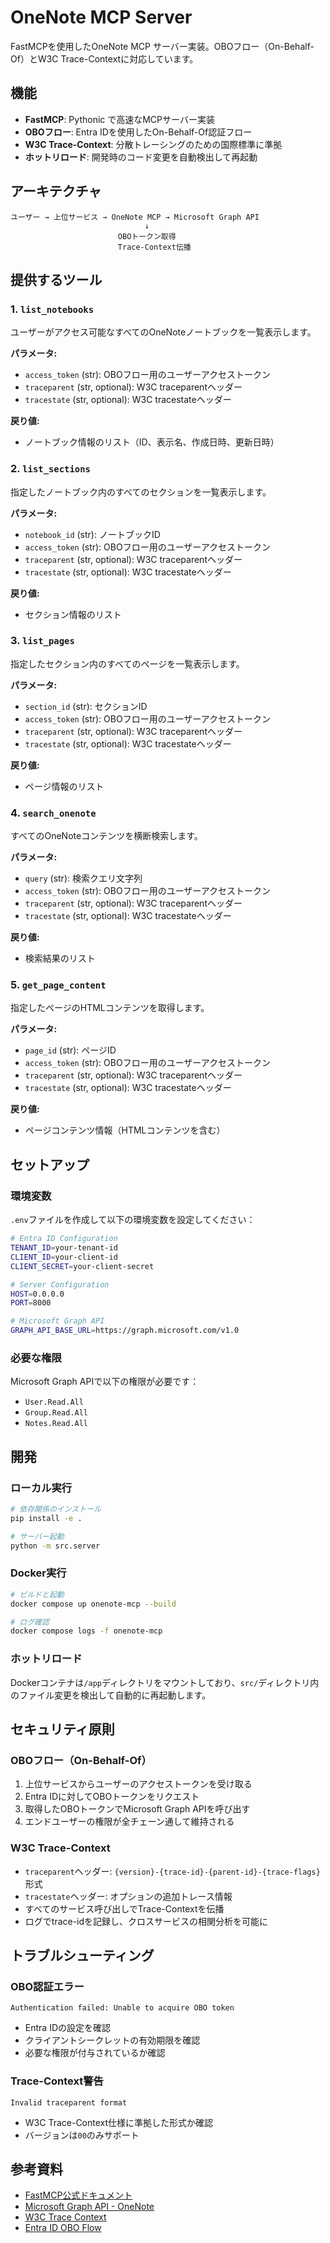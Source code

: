 # OneNote MCP Server

FastMCPを使用したOneNote MCP サーバー実装。OBOフロー（On-Behalf-Of）とW3C Trace-Contextに対応しています。

## 機能

- **FastMCP**: Pythonic で高速なMCPサーバー実装
- **OBOフロー**: Entra IDを使用したOn-Behalf-Of認証フロー
- **W3C Trace-Context**: 分散トレーシングのための国際標準に準拠
- **ホットリロード**: 開発時のコード変更を自動検出して再起動

## アーキテクチャ

```
ユーザー → 上位サービス → OneNote MCP → Microsoft Graph API
                              ↓
                        OBOトークン取得
                        Trace-Context伝播
```

## 提供するツール

### 1. `list_notebooks`
ユーザーがアクセス可能なすべてのOneNoteノートブックを一覧表示します。

**パラメータ:**
- `access_token` (str): OBOフロー用のユーザーアクセストークン
- `traceparent` (str, optional): W3C traceparentヘッダー
- `tracestate` (str, optional): W3C tracestateヘッダー

**戻り値:**
- ノートブック情報のリスト（ID、表示名、作成日時、更新日時）

### 2. `list_sections`
指定したノートブック内のすべてのセクションを一覧表示します。

**パラメータ:**
- `notebook_id` (str): ノートブックID
- `access_token` (str): OBOフロー用のユーザーアクセストークン
- `traceparent` (str, optional): W3C traceparentヘッダー
- `tracestate` (str, optional): W3C tracestateヘッダー

**戻り値:**
- セクション情報のリスト

### 3. `list_pages`
指定したセクション内のすべてのページを一覧表示します。

**パラメータ:**
- `section_id` (str): セクションID
- `access_token` (str): OBOフロー用のユーザーアクセストークン
- `traceparent` (str, optional): W3C traceparentヘッダー
- `tracestate` (str, optional): W3C tracestateヘッダー

**戻り値:**
- ページ情報のリスト

### 4. `search_onenote`
すべてのOneNoteコンテンツを横断検索します。

**パラメータ:**
- `query` (str): 検索クエリ文字列
- `access_token` (str): OBOフロー用のユーザーアクセストークン
- `traceparent` (str, optional): W3C traceparentヘッダー
- `tracestate` (str, optional): W3C tracestateヘッダー

**戻り値:**
- 検索結果のリスト

### 5. `get_page_content`
指定したページのHTMLコンテンツを取得します。

**パラメータ:**
- `page_id` (str): ページID
- `access_token` (str): OBOフロー用のユーザーアクセストークン
- `traceparent` (str, optional): W3C traceparentヘッダー
- `tracestate` (str, optional): W3C tracestateヘッダー

**戻り値:**
- ページコンテンツ情報（HTMLコンテンツを含む）

## セットアップ

### 環境変数

`.env`ファイルを作成して以下の環境変数を設定してください：

```bash
# Entra ID Configuration
TENANT_ID=your-tenant-id
CLIENT_ID=your-client-id
CLIENT_SECRET=your-client-secret

# Server Configuration
HOST=0.0.0.0
PORT=8000

# Microsoft Graph API
GRAPH_API_BASE_URL=https://graph.microsoft.com/v1.0
```

### 必要な権限

Microsoft Graph APIで以下の権限が必要です：

- `User.Read.All`
- `Group.Read.All`
- `Notes.Read.All`

## 開発

### ローカル実行

```bash
# 依存関係のインストール
pip install -e .

# サーバー起動
python -m src.server
```

### Docker実行

```bash
# ビルドと起動
docker compose up onenote-mcp --build

# ログ確認
docker compose logs -f onenote-mcp
```

### ホットリロード

Dockerコンテナは`/app`ディレクトリをマウントしており、`src/`ディレクトリ内のファイル変更を検出して自動的に再起動します。

## セキュリティ原則

### OBOフロー（On-Behalf-Of）

1. 上位サービスからユーザーのアクセストークンを受け取る
2. Entra IDに対してOBOトークンをリクエスト
3. 取得したOBOトークンでMicrosoft Graph APIを呼び出す
4. エンドユーザーの権限が全チェーン通して維持される

### W3C Trace-Context

- `traceparent`ヘッダー: `{version}-{trace-id}-{parent-id}-{trace-flags}`形式
- `tracestate`ヘッダー: オプションの追加トレース情報
- すべてのサービス呼び出しでTrace-Contextを伝播
- ログでtrace-idを記録し、クロスサービスの相関分析を可能に

## トラブルシューティング

### OBO認証エラー

```
Authentication failed: Unable to acquire OBO token
```

- Entra IDの設定を確認
- クライアントシークレットの有効期限を確認
- 必要な権限が付与されているか確認

### Trace-Context警告

```
Invalid traceparent format
```

- W3C Trace-Context仕様に準拠した形式か確認
- バージョンは`00`のみサポート

## 参考資料

- [FastMCP公式ドキュメント](https://gofastmcp.com/)
- [Microsoft Graph API - OneNote](https://learn.microsoft.com/en-us/graph/api/resources/onenote)
- [W3C Trace Context](https://www.w3.org/TR/trace-context/)
- [Entra ID OBO Flow](https://learn.microsoft.com/en-us/entra/identity-platform/v2-oauth2-on-behalf-of-flow)

